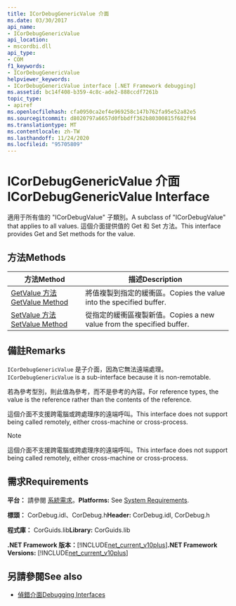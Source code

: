 ```yaml
---
title: ICorDebugGenericValue 介面
ms.date: 03/30/2017
api_name:
- ICorDebugGenericValue
api_location:
- mscordbi.dll
api_type:
- COM
f1_keywords:
- ICorDebugGenericValue
helpviewer_keywords:
- ICorDebugGenericValue interface [.NET Framework debugging]
ms.assetid: bc14f408-b359-4c8c-ade2-888ccdf7261b
topic_type:
- apiref
ms.openlocfilehash: cfa0950ca2ef4e969258c147b762fa95e52a82e5
ms.sourcegitcommit: d8020797a6657d0fbbdff362b80300815f682f94
ms.translationtype: MT
ms.contentlocale: zh-TW
ms.lasthandoff: 11/24/2020
ms.locfileid: "95705809"
---
```

# <a name="icordebuggenericvalue-interface"></a><span data-ttu-id="8804e-102">ICorDebugGenericValue 介面</span><span class="sxs-lookup"><span data-stu-id="8804e-102">ICorDebugGenericValue Interface</span></span>

<span data-ttu-id="8804e-103">適用于所有值的 "ICorDebugValue" 子類別。</span><span class="sxs-lookup"><span data-stu-id="8804e-103">A subclass of "ICorDebugValue" that applies to all values.</span></span> <span data-ttu-id="8804e-104">這個介面提供值的 Get 和 Set 方法。</span><span class="sxs-lookup"><span data-stu-id="8804e-104">This interface provides Get and Set methods for the value.</span></span>  
  
## <a name="methods"></a><span data-ttu-id="8804e-105">方法</span><span class="sxs-lookup"><span data-stu-id="8804e-105">Methods</span></span>  
  
|<span data-ttu-id="8804e-106">方法</span><span class="sxs-lookup"><span data-stu-id="8804e-106">Method</span></span>|<span data-ttu-id="8804e-107">描述</span><span class="sxs-lookup"><span data-stu-id="8804e-107">Description</span></span>|  
|------------|-----------------|  
|[<span data-ttu-id="8804e-108">GetValue 方法</span><span class="sxs-lookup"><span data-stu-id="8804e-108">GetValue Method</span></span>](icordebuggenericvalue-getvalue-method.md)|<span data-ttu-id="8804e-109">將值複製到指定的緩衝區。</span><span class="sxs-lookup"><span data-stu-id="8804e-109">Copies the value into the specified buffer.</span></span>|  
|[<span data-ttu-id="8804e-110">SetValue 方法</span><span class="sxs-lookup"><span data-stu-id="8804e-110">SetValue Method</span></span>](icordebuggenericvalue-setvalue-method.md)|<span data-ttu-id="8804e-111">從指定的緩衝區複製新值。</span><span class="sxs-lookup"><span data-stu-id="8804e-111">Copies a new value from the specified buffer.</span></span>|  
  
## <a name="remarks"></a><span data-ttu-id="8804e-112">備註</span><span class="sxs-lookup"><span data-stu-id="8804e-112">Remarks</span></span>  

 <span data-ttu-id="8804e-113">`ICorDebugGenericValue` 是子介面，因為它無法遠端處理。</span><span class="sxs-lookup"><span data-stu-id="8804e-113">`ICorDebugGenericValue` is a sub-interface because it is non-remotable.</span></span>  
  
 <span data-ttu-id="8804e-114">若為參考型別，則此值為參考，而不是參考的內容。</span><span class="sxs-lookup"><span data-stu-id="8804e-114">For reference types, the value is the reference rather than the contents of the reference.</span></span>  
  
 <span data-ttu-id="8804e-115">這個介面不支援跨電腦或跨處理序的遠端呼叫。</span><span class="sxs-lookup"><span data-stu-id="8804e-115">This interface does not support being called remotely, either cross-machine or cross-process.</span></span>  
  
> [!NOTE]
> <span data-ttu-id="8804e-116">這個介面不支援跨電腦或跨處理序的遠端呼叫。</span><span class="sxs-lookup"><span data-stu-id="8804e-116">This interface does not support being called remotely, either cross-machine or cross-process.</span></span>  
  
## <a name="requirements"></a><span data-ttu-id="8804e-117">需求</span><span class="sxs-lookup"><span data-stu-id="8804e-117">Requirements</span></span>  

 <span data-ttu-id="8804e-118">**平台：** 請參閱 [系統需求](../../get-started/system-requirements.md)。</span><span class="sxs-lookup"><span data-stu-id="8804e-118">**Platforms:** See [System Requirements](../../get-started/system-requirements.md).</span></span>  
  
 <span data-ttu-id="8804e-119">**標頭：** CorDebug.idl、CorDebug.h</span><span class="sxs-lookup"><span data-stu-id="8804e-119">**Header:** CorDebug.idl, CorDebug.h</span></span>  
  
 <span data-ttu-id="8804e-120">**程式庫：** CorGuids.lib</span><span class="sxs-lookup"><span data-stu-id="8804e-120">**Library:** CorGuids.lib</span></span>  
  
 <span data-ttu-id="8804e-121">**.NET Framework 版本：**[!INCLUDE[net_current_v10plus](../../../../includes/net-current-v10plus-md.md)]</span><span class="sxs-lookup"><span data-stu-id="8804e-121">**.NET Framework Versions:** [!INCLUDE[net_current_v10plus](../../../../includes/net-current-v10plus-md.md)]</span></span>  
  
## <a name="see-also"></a><span data-ttu-id="8804e-122">另請參閱</span><span class="sxs-lookup"><span data-stu-id="8804e-122">See also</span></span>

- [<span data-ttu-id="8804e-123">偵錯介面</span><span class="sxs-lookup"><span data-stu-id="8804e-123">Debugging Interfaces</span></span>](debugging-interfaces.md)
